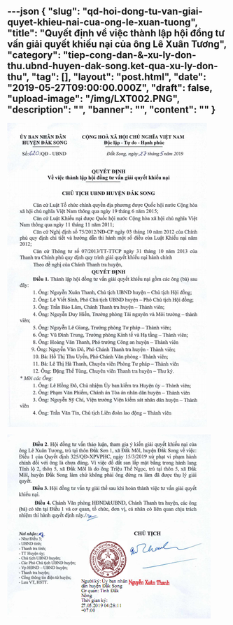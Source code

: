---json
{
    "slug": "qd-hoi-dong-tu-van-giai-quyet-khieu-nai-cua-ong-le-xuan-tuong",
    "title": "Quyết định về việc thành lập hội đồng tư vấn giải quyết khiếu nại của ông Lê Xuân Tương",
    "category": "tiep-cong-dan-&-xu-ly-don-thu.ubnd-huyen-dak-song.ket-qua-xu-ly-don-thu",
    "tag": [],
    "layout": "post.html",
    "date": "2019-05-27T09:00:00.000Z",
    "draft": false,
    "upload-image": "/img/LXT002.PNG",
    "description": "",
    "banner": "",
    "__content__": ""
}
---
<p><img alt="" src="/img/LXT001.PNG" /></p>

<p><img alt="" src="/img/LXT002.PNG" /></p>
